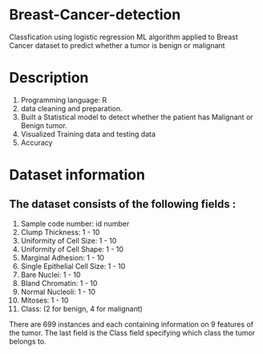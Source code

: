 # Breast-Cancer-detection

Classfication using logistic regression ML algorithm applied to Breast Cancer dataset to predict whether a tumor is benign or malignant

# Description 

1. Programming language: R
2. data cleaning and preparation.
3. Built a Statistical model to detect whether the patient has Malignant or Benign tumor.
4. Visualized Training data and testing data 
5. Accuracy 

# Dataset information 

## The dataset consists of the following fields :

1. Sample code number: id number
2. Clump Thickness: 1 - 10
3. Uniformity of Cell Size: 1 - 10
4. Uniformity of Cell Shape: 1 - 10
5. Marginal Adhesion: 1 - 10
6. Single Epithelial Cell Size: 1 - 10
7. Bare Nuclei: 1 - 10
8. Bland Chromatin: 1 - 10
9. Normal Nucleoli: 1 - 10
10. Mitoses: 1 - 10
11. Class: (2 for benign, 4 for malignant)

There are 699 instances and each containing information on 9 features of the tumor. The last field is the Class field specifying which class the tumor belongs to.
